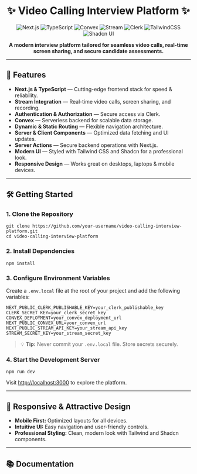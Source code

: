 <h1 align="center">✨ Video Calling Interview Platform ✨</h1>

<p align="center">
  <img src="https://img.shields.io/badge/Next.js-13+-blue?logo=nextdotjs" alt="Next.js" />
  <img src="https://img.shields.io/badge/TypeScript-4+-3178c6?logo=typescript" alt="TypeScript" />
  <img src="https://img.shields.io/badge/Convex-cloud-ffbe00?logo=convex" alt="Convex" />
  <img src="https://img.shields.io/badge/Stream-video-cb38d3?logo=stream" alt="Stream" />
  <img src="https://img.shields.io/badge/Clerk-authentication-3a3a3a?logo=clerk" alt="Clerk" />
  <img src="https://img.shields.io/badge/TailwindCSS-2.0+-38bdf8?logo=tailwindcss" alt="TailwindCSS" />
  <img src="https://img.shields.io/badge/Shadcn-UI-f472b6" alt="Shadcn UI" />
</p>

<p align="center">
  <b>A modern interview platform tailored for seamless video calls, real-time screen sharing, and secure candidate assessments.</b>
</p>

---

## 🚀 Features

- **Next.js & TypeScript** — Cutting-edge frontend stack for speed & reliability.
- **Stream Integration** — Real-time video calls, screen sharing, and recording.
- **Authentication & Authorization** — Secure access via Clerk.
- **Convex** — Serverless backend for scalable data storage.
- **Dynamic & Static Routing** — Flexible navigation architecture.
- **Server & Client Components** — Optimized data fetching and UI updates.
- **Server Actions** — Secure backend operations with Next.js.
- **Modern UI** — Styled with Tailwind CSS and Shadcn for a professional look.
- **Responsive Design** — Works great on desktops, laptops & mobile devices.

---

## 🛠️ Getting Started

### 1. Clone the Repository

```shell
git clone https://github.com/your-username/video-calling-interview-platform.git
cd video-calling-interview-platform
```

### 2. Install Dependencies

```shell
npm install
```

### 3. Configure Environment Variables

Create a `.env.local` file at the root of your project and add the following variables:

```env
NEXT_PUBLIC_CLERK_PUBLISHABLE_KEY=your_clerk_publishable_key
CLERK_SECRET_KEY=your_clerk_secret_key
CONVEX_DEPLOYMENT=your_convex_deployment_url
NEXT_PUBLIC_CONVEX_URL=your_convex_url
NEXT_PUBLIC_STREAM_API_KEY=your_stream_api_key
STREAM_SECRET_KEY=your_stream_secret_key
```

> 💡 **Tip:** Never commit your `.env.local` file. Store secrets securely.

### 4. Start the Development Server

```shell
npm run dev
```

Visit [http://localhost:3000](http://localhost:3000) to explore the platform.

---

## 📱 Responsive & Attractive Design

- **Mobile First:** Optimized layouts for all devices.
- **Intuitive UI:** Easy navigation and user-friendly controls.
- **Professional Styling:** Clean, modern look with Tailwind and Shadcn components.

---

## 📚 Documentation


